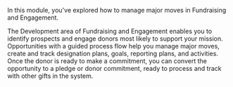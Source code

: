 In this module, you've explored how to manage major moves in Fundraising and Engagement.

The Development area of Fundraising and Engagement enables you to identify prospects and engage donors most likely to support your mission. Opportunities with a guided process flow help you manage major moves, create and track designation plans, goals, reporting plans, and activities. Once the donor is ready to make a commitment, you can convert the opportunity to a pledge or donor commitment, ready to process and track with other gifts in the system.
